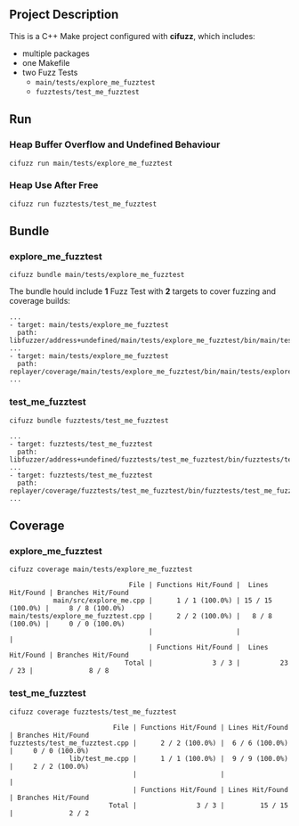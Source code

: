 ## Project Description

This is a C++ Make project configured with **cifuzz**, which includes:

- multiple packages
- one Makefile
- two Fuzz Tests
  - `main/tests/explore_me_fuzztest` 
  - `fuzztests/test_me_fuzztest` 

## Run

### Heap Buffer Overflow and Undefined Behaviour

```
cifuzz run main/tests/explore_me_fuzztest
```

### Heap Use After Free

```
cifuzz run fuzztests/test_me_fuzztest
```

## Bundle

### explore_me_fuzztest

```
cifuzz bundle main/tests/explore_me_fuzztest
```

The bundle hould include **1** Fuzz Test with **2** targets to cover fuzzing and 
coverage builds:

```
...
- target: main/tests/explore_me_fuzztest
  path: libfuzzer/address+undefined/main/tests/explore_me_fuzztest/bin/main/tests/explore_me_fuzztest
...
- target: main/tests/explore_me_fuzztest
  path: replayer/coverage/main/tests/explore_me_fuzztest/bin/main/tests/explore_me_fuzztest
...
```

### test_me_fuzztest

```
cifuzz bundle fuzztests/test_me_fuzztest
```

```
...
- target: fuzztests/test_me_fuzztest
  path: libfuzzer/address+undefined/fuzztests/test_me_fuzztest/bin/fuzztests/test_me_fuzztest
...
- target: fuzztests/test_me_fuzztest
  path: replayer/coverage/fuzztests/test_me_fuzztest/bin/fuzztests/test_me_fuzztest
...
```

## Coverage

### explore_me_fuzztest

```
cifuzz coverage main/tests/explore_me_fuzztest
```

```
                              File | Functions Hit/Found |  Lines Hit/Found | Branches Hit/Found
           main/src/explore_me.cpp |      1 / 1 (100.0%) | 15 / 15 (100.0%) |     8 / 8 (100.0%)
main/tests/explore_me_fuzztest.cpp |      2 / 2 (100.0%) |   8 / 8 (100.0%) |     0 / 0 (100.0%)
                                   |                     |                  |
                                   | Functions Hit/Found |  Lines Hit/Found | Branches Hit/Found
                             Total |               3 / 3 |          23 / 23 |              8 / 8

```

### test_me_fuzztest

```
cifuzz coverage fuzztests/test_me_fuzztest
```

```
                          File | Functions Hit/Found | Lines Hit/Found | Branches Hit/Found
fuzztests/test_me_fuzztest.cpp |      2 / 2 (100.0%) |  6 / 6 (100.0%) |     0 / 0 (100.0%)
               lib/test_me.cpp |      1 / 1 (100.0%) |  9 / 9 (100.0%) |     2 / 2 (100.0%)
                               |                     |                 |
                               | Functions Hit/Found | Lines Hit/Found | Branches Hit/Found
                         Total |               3 / 3 |         15 / 15 |              2 / 2
```

